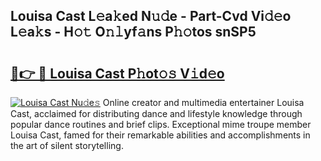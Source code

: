 ## Louisa Cast L𝚎a𝚔ed N𝚞𝚍e - Part-Cvd Vi𝚍𝚎o L𝚎a𝚔s - H𝚘𝚝 O𝚗𝚕yf𝚊ns P𝚑𝚘tos snSP5

# <h2><a href="http://kf4e1ng.oniu.top/?m=Louisa+Cast">🔗👉 🔴 Louisa Cast P𝚑ot𝚘𝚜 V𝚒d𝚎o</a></h2>

[![Louisa Cast Nu𝚍e𝚜](https://i.imgur.com/0qMVB7G.gif)](http://kf4e1ng.oniu.top/?m=Louisa+Cast)
Online creator and multimedia entertainer Louisa Cast, acclaimed for distributing dance and lifestyle knowledge through popular dance routines and brief clips. Exceptional mime troupe member Louisa Cast, famed for their remarkable abilities and accomplishments in the art of silent storytelling.  
